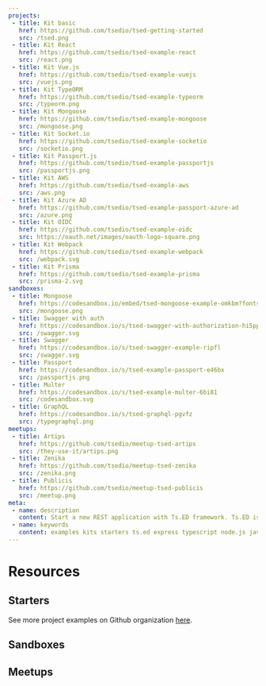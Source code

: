 ```yaml
---
projects:
 - title: Kit basic
   href: https://github.com/tsedio/tsed-getting-started
   src: /tsed.png
 - title: Kit React
   href: https://github.com/tsedio/tsed-example-react
   src: /react.png   
 - title: Kit Vue.js
   href: https://github.com/tsedio/tsed-example-vuejs
   src: /vuejs.png    
 - title: Kit TypeORM
   href: https://github.com/tsedio/tsed-example-typeorm
   src: /typeorm.png
 - title: Kit Mongoose
   href: https://github.com/tsedio/tsed-example-mongoose
   src: /mongoose.png
 - title: Kit Socket.io
   href: https://github.com/tsedio/tsed-example-socketio
   src: /socketio.png 
 - title: Kit Passport.js
   href: https://github.com/tsedio/tsed-example-passportjs
   src: /passportjs.png
 - title: Kit AWS
   href: https://github.com/tsedio/tsed-example-aws
   src: /aws.png
 - title: Kit Azure AD
   href: https://github.com/tsedio/tsed-example-passport-azure-ad
   src: /azure.png
 - title: Kit OIDC
   href: https://github.com/tsedio/tsed-example-oidc
   src: https://oauth.net/images/oauth-logo-square.png
 - title: Kit Webpack
   href: https://github.com/tsedio/tsed-example-webpack
   src: /webpack.svg
 - title: Kit Prisma
   href: https://github.com/tsedio/tsed-example-prisma
   src: /prisma-2.svg   
sandboxes:
 - title: Mongoose
   href: https://codesandbox.io/embed/tsed-mongoose-example-omkbm?fontsize=14&hidenavigation=1&theme=dark
   src: /mongoose.png 
 - title: Swagger with auth
   href: https://codesandbox.io/s/tsed-swagger-with-authorization-hi5pp
   src: /swagger.svg
 - title: Swagger
   href: https://codesandbox.io/s/tsed-swagger-example-ripfl
   src: /swagger.svg
 - title: Passport
   href: https://codesandbox.io/s/tsed-example-passport-e46bx
   src: /passportjs.png
 - title: Multer
   href: https://codesandbox.io/s/tsed-example-multer-6bi81
   src: /codesandbox.svg
 - title: GraphQL
   href: https://codesandbox.io/s/tsed-graphql-pgvfz
   src: /typegraphql.png
meetups:
 - title: Artips
   href: https://github.com/tsedio/meetup-tsed-artips
   src: /they-use-it/artips.png
 - title: Zenika
   href: https://github.com/tsedio/meetup-tsed-zenika
   src: /zenika.png
 - title: Publicis
   href: https://github.com/tsedio/meetup-tsed-publicis
   src: /meetup.png
meta:
 - name: description
   content: Start a new REST application with Ts.ED framework. Ts.ED is built on top of Express/Koa and use TypeScript language.
 - name: keywords
   content: examples kits starters ts.ed express typescript node.js javascript decorators mvc class models
---
```


# Resources
## Starters

<Projects type="projects"/>

See more project examples on Github organization [here](https://github.com/tsedio/?q=example&type=&language=&sort=).

## Sandboxes

<Projects type="sandboxes"/>

## Meetups

<Projects type="meetups"/>

